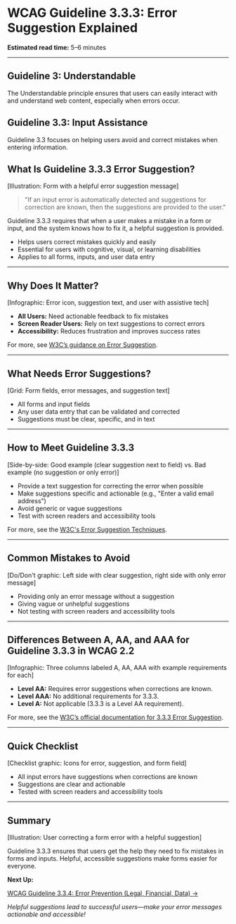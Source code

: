 <!--
title: WCAG Guideline 3.3.3: Error Suggestion Explained
series: Making the Web Accessible for All
description: A practical guide to WCAG Guideline 3.3.3 (Error Suggestion)—what it means, why it matters, and how to help users fix mistakes with helpful suggestions.
keywords: wcag 3.3.3, error suggestion, accessibility, web standards, form validation, user experience
image: wcag-3-3-3-error-suggestion.png
imageAlt: Illustration of a form with a helpful error suggestion message
status: draft
-->

# **WCAG Guideline 3.3.3: Error Suggestion Explained**

**Estimated read time:** 5–6 minutes

---

## **Guideline 3: Understandable**

The Understandable principle ensures that users can easily interact with and understand web content, especially when errors occur.

## **Guideline 3.3: Input Assistance**

Guideline 3.3 focuses on helping users avoid and correct mistakes when entering information.

## **What Is Guideline 3.3.3 Error Suggestion?**

[Illustration: Form with a helpful error suggestion message]

> "If an input error is automatically detected and suggestions for correction are known, then the suggestions are provided to the user."

Guideline 3.3.3 requires that when a user makes a mistake in a form or input, and the system knows how to fix it, a helpful suggestion is provided.

- Helps users correct mistakes quickly and easily
- Essential for users with cognitive, visual, or learning disabilities
- Applies to all forms, inputs, and user data entry

---

## **Why Does It Matter?**

[Infographic: Error icon, suggestion text, and user with assistive tech]

- **All Users:** Need actionable feedback to fix mistakes
- **Screen Reader Users:** Rely on text suggestions to correct errors
- **Accessibility:** Reduces frustration and improves success rates

For more, see [W3C’s guidance on Error Suggestion](https://www.w3.org/WAI/WCAG22/Understanding/error-suggestion.html).

---

## **What Needs Error Suggestions?**

[Grid: Form fields, error messages, and suggestion text]

- All forms and input fields
- Any user data entry that can be validated and corrected
- Suggestions must be clear, specific, and in text

---

## **How to Meet Guideline 3.3.3**

[Side-by-side: Good example (clear suggestion next to field) vs. Bad example (no suggestion or only error)]

- Provide a text suggestion for correcting the error when possible
- Make suggestions specific and actionable (e.g., "Enter a valid email address")
- Avoid generic or vague suggestions
- Test with screen readers and accessibility tools

For more, see the [W3C's Error Suggestion Techniques](https://www.w3.org/WAI/WCAG22/Techniques/general/G85).

---

## **Common Mistakes to Avoid**

[Do/Don't graphic: Left side with clear suggestion, right side with only error message]

- Providing only an error message without a suggestion
- Giving vague or unhelpful suggestions
- Not testing with screen readers and accessibility tools

---

## **Differences Between A, AA, and AAA for Guideline 3.3.3 in WCAG 2.2**

[Infographic: Three columns labeled A, AA, AAA with example requirements for each]

- **Level AA:** Requires error suggestions when corrections are known.
- **Level AAA:** No additional requirements for 3.3.3.
- **Level A:** Not applicable (3.3.3 is a Level AA requirement).

For more, see the [W3C’s official documentation for 3.3.3 Error Suggestion](https://www.w3.org/WAI/WCAG22/Understanding/error-suggestion.html).

---

## **Quick Checklist**

[Checklist graphic: Icons for error, suggestion, and form field]

- All input errors have suggestions when corrections are known
- Suggestions are clear and actionable
- Tested with screen readers and accessibility tools

---

## **Summary**

[Illustration: User correcting a form error with a helpful suggestion]

Guideline 3.3.3 ensures that users get the help they need to fix mistakes in forms and inputs. Helpful, accessible suggestions make forms easier for everyone.

**Next Up:**

[WCAG Guideline 3.3.4: Error Prevention (Legal, Financial, Data) →](WCAG-Guideline-3-3-4-Error-Prevention-Legal-Financial-Data-Explained.md)

*Helpful suggestions lead to successful users—make your error messages actionable and accessible!*
